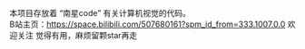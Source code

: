 本项目存放着 “南星code” 有关计算机视觉的代码。  
B站主页：https://space.bilibili.com/507680161?spm_id_from=333.1007.0.0 欢迎关注
觉得有用，麻烦留颗star再走
